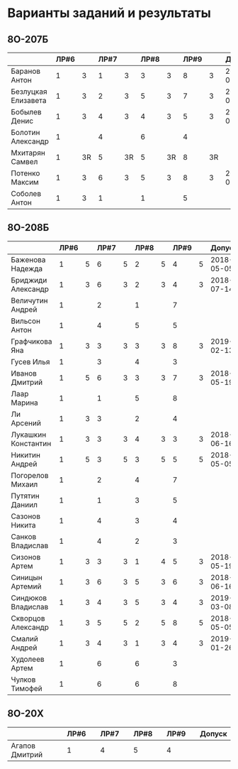 # Варианты заданий и результаты

## 8О-207Б
|                     | ЛР#6 |   | ЛР#7 |   | ЛР#8 |   | ЛР#9 |   |   Допуск   |
|---------------------|------|---|------|---|------|---|------|---|------------|
| Баранов Антон       |  1   | 3 |  1   | 3 |  3   | 3 |  8   | 3 | 2019-01-31 |
| Безлуцкая Елизавета |  1   | 3 |  2   | 3 |  5   | 3 |  7   | 3 | 2018-06-16 |
| Бобылев Денис       |  1   | 3 |  4   | 3 |  4   | 3 |  5   | 3 | 2019-02-02 |
| Болотин Александр   |  1   |   |  4   |   |  6   |   |  4   |   |            |
| Мхитарян Самвел     |  1   | 3R|  5   | 3R|  5   | 3R|  8   | 3R|            |
| Потенко Максим      |  1   | 3 |  6   | 3 |  5   | 3 |  8   | 3 | 2019-01-19 |
| Соболев Антон       |  1   | 3 |  1   |   |  1   |   |  5   |   |            |

## 8О-208Б
|                     | ЛР#6 |   | ЛР#7 |   | ЛР#8 |   | ЛР#9 |   |   Допуск   |
|---------------------|------|---|------|---|------|---|------|---|------------|
| Баженова Надежда    |  1   | 5 |  6   | 5 |  2   | 5 |  4   | 5 | 2018-05-05 |
| Бриджиди Александр  |  1   | 3 |  6   | 3 |  2   | 3 |  4   | 3 | 2018-07-14 |
| Величутин Андрей    |  1   |   |  2   |   |  1   |   |  7   |   |            |
| Вильсон Антон       |  1   |   |  4   |   |  5   |   |  5   |   |            |
| Графчикова Яна      |  1   | 3 |  3   | 3 |  3   | 3 |  8   | 3 | 2019-02-13 |
| Гусев Илья          |  1   |   |  3   |   |  4   |   |  3   |   |            |
| Иванов Дмитрий      |  1   | 5 |  6   | 3 |  3   | 3 |  7   | 3 | 2018-05-19 |
| Лаар Марина         |  1   |   |  1   |   |  5   |   |  8   |   |            |
| Ли Арсений          |  1   | 3 |  3   |   |  2   |   |  4   |   |            |
| Лукашкин Константин |  1   | 3 |  3   | 3 |  4   | 3 |  3   | 3 | 2018-06-16 |
| Никитин Андрей      |  1   | 5 |  3   | 5 |  3   | 5 |  5   | 5 | 2018-05-05 |
| Погорелов Михаил    |  1   |   |  2   |   |  4   |   |  7   |   |            |
| Путятин Даниил      |  1   |   |  1   |   |  3   |   |  5   |   |            |
| Сазонов Никита      |  1   |   |  4   |   |  3   |   |  4   |   |            |
| Санков Владислав    |  1   |   |  4   |   |  2   |   |  3   |   |            |
| Сизонов Артем       |  1   | 3 |  3   | 3 |  1   | 4 |  5   | 3 | 2018-05-19 |
| Синицын Артемий     |  1   | 3 |  6   | 3 |  5   | 3 |  6   | 3 | 2018-06-16 |
| Синдюков Владислав  |  1   | 3 |  4   | 3 |  5   | 3 |  4   | 3 | 2019-03-08 |
| Скворцов Александр  |  1   | 3 |  5   | 5 |  2   | 5 |  8   | 5 | 2018-05-05 |
| Смалий Андрей       |  1   | 3 |  4   | 3 |  1   | 3 |  4   | 3 | 2019-01-26 |
| Худолеев Артем      |  1   |   |  6   |   |  6   |   |  3   |   |            |
| Чулков Тимофей      |  1   |   |  6   |   |  6   |   |  8   |   |            |

## 8О-20X
|                     | ЛР#6 |   | ЛР#7 |   | ЛР#8 |   | ЛР#9 |   |   Допуск   |
|---------------------|------|---|------|---|------|---|------|---|------------|
| Агапов Дмитрий      |  1   |   |  4   |   |  5   |   |  4   |   |            |
